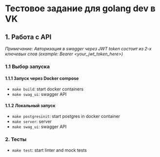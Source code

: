 # Тестовое задание для golang dev в VK

## 1. Работа c API
*Примечание: Авторизация в swagger через JWT token состоит из 2-х ключевых слов (example: Bearer <your_jwt_token_here>)*
### 1.1 Выбор запуска
#### 1.1.1 Запуск через Docker compose

- ```make build```: start docker containers
- ```make swag_ui```: swagger API

#### 1.1.2 Локальный запуск

- ```make postgresinit```: start postgres in docker container
- ```make server```: server
- ```make swag_ui```: swagger API

### 2. Тесты

- ```make test```: start linter and mock tests